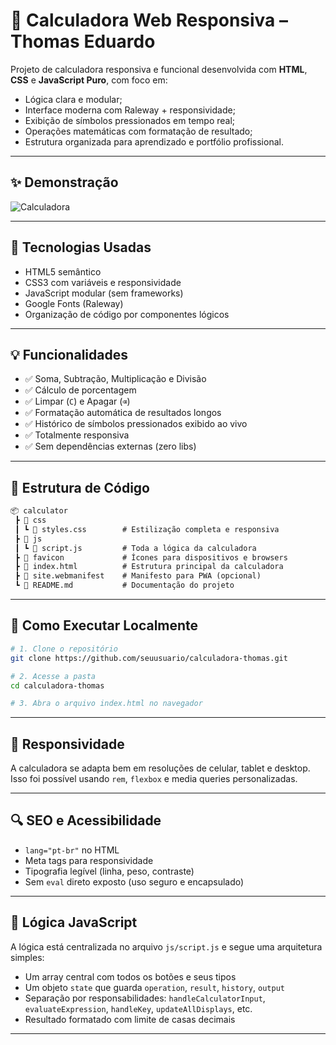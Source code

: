 # 🧮 Calculadora Web Responsiva – Thomas Eduardo

Projeto de calculadora responsiva e funcional desenvolvida com **HTML**, **CSS** e **JavaScript Puro**, com foco em:
- Lógica clara e modular;
- Interface moderna com Raleway + responsividade;
- Exibição de símbolos pressionados em tempo real;
- Operações matemáticas com formatação de resultado;
- Estrutura organizada para aprendizado e portfólio profissional.

---

## ✨ Demonstração

![Calculadora](./preview.jpg)

---

## 🚀 Tecnologias Usadas

- HTML5 semântico
- CSS3 com variáveis e responsividade
- JavaScript modular (sem frameworks)
- Google Fonts (Raleway)
- Organização de código por componentes lógicos

---

## 💡 Funcionalidades

- ✅ Soma, Subtração, Multiplicação e Divisão
- ✅ Cálculo de porcentagem
- ✅ Limpar (`C`) e Apagar (`⌫`)
- ✅ Formatação automática de resultados longos
- ✅ Histórico de símbolos pressionados exibido ao vivo
- ✅ Totalmente responsiva
- ✅ Sem dependências externas (zero libs)

---

## 📁 Estrutura de Código

```html
📦 calculator
 ┣ 📂 css
 ┃ ┗ 📜 styles.css        # Estilização completa e responsiva
 ┣ 📂 js
 ┃ ┗ 📜 script.js         # Toda a lógica da calculadora
 ┣ 📂 favicon             # Ícones para dispositivos e browsers
 ┣ 📜 index.html          # Estrutura principal da calculadora
 ┣ 📜 site.webmanifest    # Manifesto para PWA (opcional)
 ┗ 📜 README.md           # Documentação do projeto
````

---

## 🧪 Como Executar Localmente

```bash
# 1. Clone o repositório
git clone https://github.com/seuusuario/calculadora-thomas.git

# 2. Acesse a pasta
cd calculadora-thomas

# 3. Abra o arquivo index.html no navegador
```

---

## 📱 Responsividade

A calculadora se adapta bem em resoluções de celular, tablet e desktop. Isso foi possível usando `rem`, `flexbox` e media queries personalizadas.

---

## 🔍 SEO e Acessibilidade

* `lang="pt-br"` no HTML
* Meta tags para responsividade
* Tipografia legível (linha, peso, contraste)
* Sem `eval` direto exposto (uso seguro e encapsulado)

---

## 🧠 Lógica JavaScript

A lógica está centralizada no arquivo `js/script.js` e segue uma arquitetura simples:

* Um array central com todos os botões e seus tipos
* Um objeto `state` que guarda `operation`, `result`, `history`, `output`
* Separação por responsabilidades: `handleCalculatorInput`, `evaluateExpression`, `handleKey`, `updateAllDisplays`, etc.
* Resultado formatado com limite de casas decimais

---
